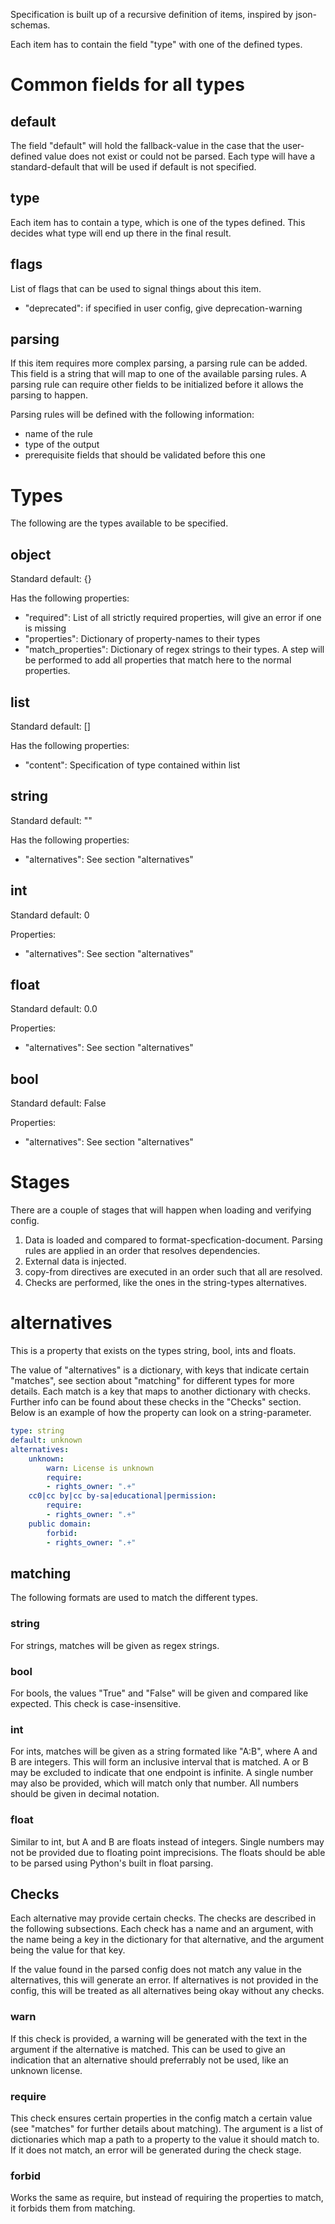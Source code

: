 Specification is built up of a recursive definition of items, inspired by json-schemas.

Each item has to contain the field "type" with one of the defined types.

# Common fields for all types
## default
The field "default" will hold the fallback-value in the case that the user-defined value
does not exist or could not be parsed. Each type will have a standard-default that will
be used if default is not specified.

## type
Each item has to contain a type, which is one of the types defined. This decides what
type will end up there in the final result.

## flags
List of flags that can be used to signal things about this item.
- "deprecated": if specified in user config, give deprecation-warning

## parsing
If this item requires more complex parsing, a parsing rule can be added. This field is
a string that will map to one of the available parsing rules. A parsing rule can require
other fields to be initialized before it allows the parsing to happen.

Parsing rules will be defined with the following information:
- name of the rule
- type of the output
- prerequisite fields that should be validated before this one


# Types
The following are the types available to be specified.

## object
Standard default: {}

Has the following properties:
- "required": List of all strictly required properties, will give an error if one is missing
- "properties": Dictionary of property-names to their types
- "match_properties": Dictionary of regex strings to their types. A step will be performed to add all properties that match here to the normal properties.

## list
Standard default: []

Has the following properties:
- "content": Specification of type contained within list

## string
Standard default: ""

Has the following properties:
- "alternatives": See section "alternatives"

## int
Standard default: 0

Properties:
- "alternatives": See section "alternatives"

## float
Standard default: 0.0

Properties:
- "alternatives": See section "alternatives"

## bool
Standard default: False

Properties:
- "alternatives": See section "alternatives"

# Stages
There are a couple of stages that will happen when loading and verifying config.

1. Data is loaded and compared to format-specfication-document. Parsing rules are applied in an order that resolves dependencies.
2. External data is injected.
3. copy-from directives are executed in an order such that all are resolved.
4. Checks are performed, like the ones in the string-types alternatives.

# alternatives
This is a property that exists on the types string, bool, ints and floats.

The value of "alternatives" is a dictionary, with keys that indicate certain "matches", see section about "matching" for different types for more details. Each match is a key that maps to another dictionary with checks. Further info can be found about these checks in the "Checks" section. Below is an example of how the property can look on a string-parameter.


```yaml
type: string
default: unknown
alternatives:
    unknown:
        warn: License is unknown
        require:
        - rights_owner: ".+"
    cc0|cc by|cc by-sa|educational|permission:
        require:
        - rights_owner: ".+"
    public domain:
        forbid:
        - rights_owner: ".+"
```

## matching
The following formats are used to match the different types.
### string
For strings, matches will be given as regex strings.
### bool
For bools, the values "True" and "False" will be given and compared like expected. This check is case-insensitive.
### int
For ints, matches will be given as a string formated like "A:B", where A and B are integers. This will form an inclusive interval that is matched. A or B may be excluded to indicate that one endpoint is infinite. A single number may also be provided, which will match only that number. All numbers should be given in decimal notation.

### float
Similar to int, but A and B are floats instead of integers. Single numbers may not be provided due to floating point imprecisions. The floats should be able to be parsed using Python's built in float parsing.

## Checks
Each alternative may provide certain checks. The checks are described in the following subsections. Each check has a name and an argument, with the name being a key in the dictionary for that alternative, and the argument being the value for that key.

If the value found in the parsed config does not match any value in the alternatives, this will generate an error. If alternatives is not provided in the config, this will be treated as all alternatives being okay without any checks.

### warn
If this check is provided, a warning will be generated with the text in the argument if the alternative is matched. This can be used to give an indication that an alternative should preferrably not be used, like an unknown license.

### require
This check ensures certain properties in the config match a certain value (see "matches" for further details about matching). The argument is a list of dictionaries which map a path to a property to the value it should match to. If it does not match, an error will be generated during the check stage.

### forbid
Works the same as require, but instead of requiring the properties to match, it forbids them from matching.
